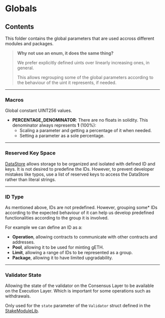 # Globals

## Contents

This folder contains the global parameters that are used accross different modules and packages.

> **Why not use an enum, it does the same thing?**
>
> We prefer explicitly defined uints over linearly increasing ones, in general.
>
> This allows regrouping some of the global parameters according to the behaviour of the uint it represents, if needed.

---

### Macros

Global constant UINT256 values.

- **PERCENTAGE_DENOMINATOR**: There are no floats in solidity. This denominator always represents **1** (100%):
  - Scaling a parameter and getting a percentage of it when needed.
  - Setting a parameter as a sole percentage.

---

### Reserved Key Space

[DataStore](../modules/DataStoreModule/DataStoreModule.sol) allows storage to be organized and isolated with defined ID and keys. It is not desired to predefine the IDs. However, to prevent developer mistakes like typos, use a list of reserved keys to access the DataStore rather than literal strings.

---

### ID Type

As mentioned above, IDs are not predefined. However, grouping some\* IDs according to the expected behaviour of it can help us develop predefined functionalities according to the group it is involved.

For example we can define an ID as a:

- **Operation**, allowing contracts to communicate with other contracts and addresses.
- **Pool**, allowing it to be used for minting gETH.
- **Limit**, allowing a range of IDs to be represented as a group.
- **Package**, allowing it to have limited upgradability.

---

### Validator State

Allowing the state of the validator on the Consensus Layer to be available on the Execution Layer. Which is important for some operations such as withdrawals.

Only used for the `state` parameter of the `Validator` struct defined in the [StakeModuleLib](../modules/StakeModule/libs/StakeModuleLib.sol).
